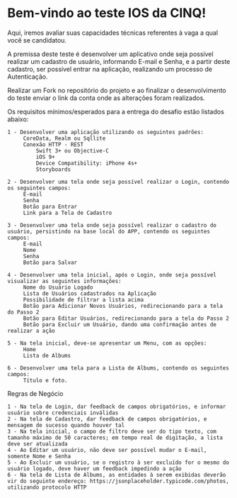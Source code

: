 # Bem-vindo ao teste IOS da CINQ!

Aqui, iremos avaliar suas capacidades técnicas referentes à vaga a qual você se candidatou.

A premissa deste teste é desenvolver um aplicativo onde seja possível realizar um cadastro de usuário, informando E-mail e Senha, e a partir deste cadastro, ser possível entrar na aplicação, realizando um processo de Autenticação.

Realizar um Fork no repositório do projeto e ao finalizar o desenvolvimento do teste enviar o link da conta onde as  alterações foram realizados.

Os requisitos mínimos/esperados para a entrega do desafio estão listados abaixo:

	1 - Desenvolver uma aplicação utilizando os seguintes padrões:
		 CoreData, Realm ou Sqllite
		 Conexão HTTP - REST
             Swift 3+ ou Objective-C
             iOS 9+
             Device Compatibility: iPhone 4s+ 
             Storyboards
		
	2 - Desenvolver uma tela onde seja possível realizar o Login, contendo os seguintes campos:
		 E-mail
		 Senha
		 Botão para Entrar
		 Link para a Tela de Cadastro
		
	3 - Desenvolver uma tela onde seja possível realizar o cadastro do usuário, persistindo na base local do APP, contendo os seguintes campos:
		 E-mail
		 Nome
		 Senha
		 Botão para Salvar
		
	4 - Desenvolver uma tela inicial, após o Login, onde seja possível visualizar as seguintes informações:
		 Nome do Usuário Logado
		 Lista de Usuários cadastrados na Aplicação
		 Possibilidade de filtrar a lista acima
		 Botão para Adicionar Novos Usuários, redirecionando para a tela do Passo 2
		 Botão para Editar Usuários, redirecionando para a tela do Passo 2
		 Botão para Excluir um Usuário, dando uma confirmação antes de realizar a ação
		
	5 - Na tela inicial, deve-se apresentar um Menu, com as opções:
		 Home
		 Lista de Albums
		
	6 - Desenvolver uma tela para a Lista de Albums, contendo os seguintes campos:
		 Título e foto.
		
Regras de Negócio
	
	1 - Na tela de Login, dar feedback de campos obrigatórios, e informar usuário sobre credenciais inválidas
	2 - Na tela de Cadastro, dar feedback de campos obrigatórios, e mensagem de sucesso quando houver tal
	3 - Na tela inicial, o campo de filtro deve ser do tipo texto, com tamanho máximo de 50 caracteres; em tempo real de digitação, a lista deve ser atualizada
	4 - Ao Editar um usuário, não deve ser possível mudar o E-mail, somente Nome e Senha
	5 - Ao Excluir um usuário, se o registro à ser excluído for o mesmo do usuário logado, deve haver um feedback impedindo a ação
	6 - Na tela de Lista de Albums, as entidades à serem exibidas deverão vir do seguinte endereço: https://jsonplaceholder.typicode.com/photos, utilizando protocolo HTTP
